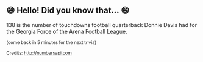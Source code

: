 ## :smile: Hello! Did you know that... :smile:
138 is the number of touchdowns football quarterback Donnie Davis had for the Georgia Force of the Arena Football League.

<sup>(come back in 5 minutes for the next trivia)</sup>


<sup>Credits: http://numbersapi.com</sup>
